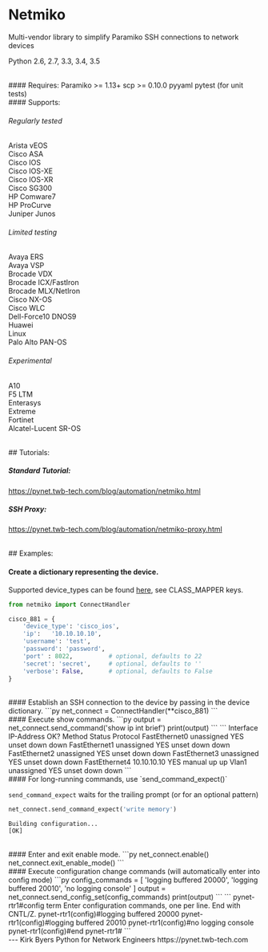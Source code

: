 Netmiko
=======

Multi-vendor library to simplify Paramiko SSH connections to network devices

Python 2.6, 2.7, 3.3, 3.4, 3.5  
  
<br>
#### Requires:
Paramiko >= 1.13+  
scp >= 0.10.0  
pyyaml  
pytest (for unit tests)   
  
  
<br>
#### Supports:
  
###### Regularly tested
Arista vEOS  
Cisco ASA  
Cisco IOS  
Cisco IOS-XE  
Cisco IOS-XR  
Cisco SG300  
HP Comware7  
HP ProCurve  
Juniper Junos  
  
###### Limited testing
Avaya ERS  
Avaya VSP  
Brocade VDX  
Brocade ICX/FastIron  
Brocade MLX/NetIron  
Cisco NX-OS  
Cisco WLC  
Dell-Force10 DNOS9  
Huawei  
Linux  
Palo Alto PAN-OS  
  
###### Experimental
A10  
F5 LTM  
Enterasys  
Extreme  
Fortinet  
Alcatel-Lucent SR-OS  

   
<br>
## Tutorials:

##### Standard Tutorial: 
https://pynet.twb-tech.com/blog/automation/netmiko.html
  
##### SSH Proxy: 
https://pynet.twb-tech.com/blog/automation/netmiko-proxy.html
  
  
<br>
## Examples:

#### Create a dictionary representing the device.

Supported device_types can be found [here](https://github.com/ktbyers/netmiko/blob/master/netmiko/ssh_dispatcher.py), see CLASS_MAPPER keys.
```py
from netmiko import ConnectHandler

cisco_881 = {
    'device_type': 'cisco_ios',
    'ip':   '10.10.10.10',
    'username': 'test',
    'password': 'password',
    'port' : 8022,          # optional, defaults to 22
    'secret': 'secret',     # optional, defaults to ''
    'verbose': False,       # optional, defaults to False
}

```

<br>
#### Establish an SSH connection to the device by passing in the device dictionary.
```py
net_connect = ConnectHandler(**cisco_881)
```

<br>
#### Execute show commands.
```py
output = net_connect.send_command('show ip int brief')
print(output)
```
```
Interface                  IP-Address      OK? Method Status                Protocol
FastEthernet0              unassigned      YES unset  down                  down    
FastEthernet1              unassigned      YES unset  down                  down    
FastEthernet2              unassigned      YES unset  down                  down    
FastEthernet3              unassigned      YES unset  down                  down    
FastEthernet4              10.10.10.10     YES manual up                    up      
Vlan1                      unassigned      YES unset  down                  down    
```

<br>
#### For long-running commands, use `send_command_expect()`

`send_command_expect` waits for the trailing prompt (or for an optional pattern)
```py
net_connect.send_command_expect('write memory')
```
```
Building configuration...
[OK]
```

<br>
#### Enter and exit enable mode.
```py
net_connect.enable()
net_connect.exit_enable_mode()
```

<br>
#### Execute configuration change commands (will automatically enter into config mode)
```py
config_commands = [ 'logging buffered 20000', 
                    'logging buffered 20010', 
                    'no logging console' ]
output = net_connect.send_config_set(config_commands)
print(output)
```
```
pynet-rtr1#config term
Enter configuration commands, one per line.  End with CNTL/Z.
pynet-rtr1(config)#logging buffered 20000
pynet-rtr1(config)#logging buffered 20010
pynet-rtr1(config)#no logging console
pynet-rtr1(config)#end
pynet-rtr1#
```
  
  
<br>
---    
Kirk Byers  
Python for Network Engineers  
https://pynet.twb-tech.com  
